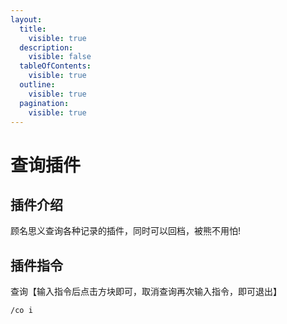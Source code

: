 ```yaml
---
layout:
  title:
    visible: true
  description:
    visible: false
  tableOfContents:
    visible: true
  outline:
    visible: true
  pagination:
    visible: true
---
```


# 查询插件

## 插件介绍

顾名思义查询各种记录的插件，同时可以回档，被熊不用怕!

## 插件指令

查询【输入指令后点击方块即可，取消查询再次输入指令，即可退出】

`/co i`

